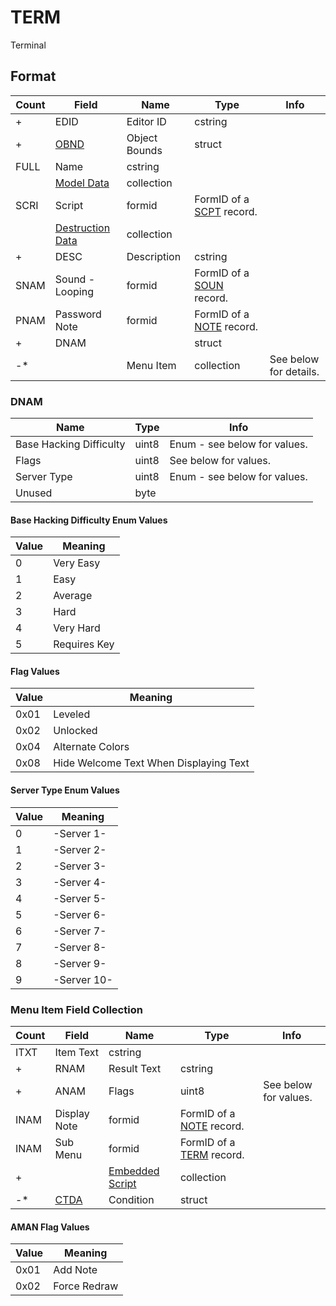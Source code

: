 TERM
====

Terminal

## Format

Count | Field | Name | Type | Info
------|-------|------|------|-----
+ | EDID | Editor ID | cstring |
+ | [OBND](Fields/OBND.md) | Object Bounds | struct |
 | FULL | Name | cstring |
 | | [Model Data](Fields/Model.md) | collection |
 | SCRI | Script | formid | FormID of a [SCPT](SCPT.md) record.
 | | [Destruction Data](Fields/Destruction.md) | collection |
+ | DESC | Description | cstring |
 | SNAM | Sound - Looping | formid | FormID of a [SOUN](SOUN.md) record.
 | PNAM | Password Note | formid | FormID of a [NOTE](NOTE.md) record.
+ | DNAM | | struct |
-* | | Menu Item | collection | See below for details.

### DNAM

Name | Type | Info
-----|------|-----
Base Hacking Difficulty | uint8 | Enum - see below for values.
Flags | uint8 | See below for values.
Server Type | uint8 | Enum - see below for values.
Unused | byte |

#### Base Hacking Difficulty Enum Values

Value | Meaning
------|--------
0 | Very Easy
1 | Easy
2 | Average
3 | Hard
4 | Very Hard
5 | Requires Key

#### Flag Values

Value | Meaning
------|--------
0x01 | Leveled
0x02 | Unlocked
0x04 | Alternate Colors
0x08 | Hide Welcome Text When Displaying Text

#### Server Type Enum Values

Value | Meaning
------|--------
0 | -Server 1-
1 | -Server 2-
2 | -Server 3-
3 | -Server 4-
4 | -Server 5-
5 | -Server 6-
6 | -Server 7-
7 | -Server 8-
8 | -Server 9-
9 | -Server 10-

### Menu Item Field Collection

Count | Field | Name | Type | Info
------|-------|------|------|-----
 | ITXT | Item Text | cstring |
+ | RNAM | Result Text | cstring |
+ | ANAM | Flags | uint8 | See below for values.
 | INAM | Display Note | formid | FormID of a [NOTE](NOTE.md) record.
 | INAM | Sub Menu | formid | FormID of a [TERM](TERM.md) record.
+ | | [Embedded Script](Fields/Script.md) | collection |
-* | [CTDA](Fields/CTDA.md) | Condition | struct |

#### AMAN Flag Values

Value | Meaning
------|--------
0x01 | Add Note
0x02 | Force Redraw

